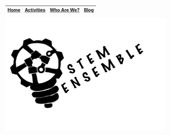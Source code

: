 |[Home ](read.md) | [Activities](activities.md) | [Who Are We?](whoarewe.md) |  [Blog](blog.md) |
|------|------------|-------------|-----|

![STEM Ensemble Logo](stemensemble.svg)

